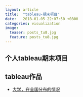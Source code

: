 ```yaml
---
layout: article
title:  "tableau-期末项目"
date:   2018-01-05 22:07:50 +0800
categories: visualization
image:
  teaser: posts_tu8.jpg 
  feature: posts_tu8.jpg
---
```


## 个人tableau期末项目



## tableau作品

- <a href="https://161013039.github.io/infovis/keshihua/index.html" target="_blank">大学，在全国分布的情况</a>

